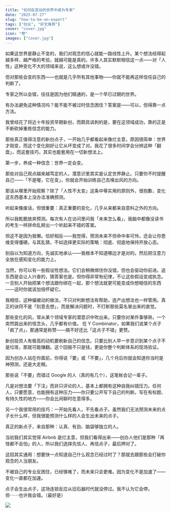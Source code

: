 ```yaml
---
title: "如何在变动的世界中成为专家"
date: "2025-07-27"
slug: "how-to-be-an-expert"
tags: ["创业", "好文推荐"]
cover: "cover.jpg"
icon: "😎"
images: ["cover.jpg"]
---
```

如果这世界是静止不变的，我们对观念的信心就能一路线性上升。某个想法经得起越多样、越严格的考验，就越可能是真的。许多人其实默默相信这一点——对「人性」这种变化不大的领域来说，这么想或许没错。



但对那些会变的东西——也就是几乎所有其他事物——你就不能再这样信任自己的判断了。



专家之所以会错，往往是因为他们精通的，是一个早已过期的世界。



有办法避免这种情况吗？能不能不被过时信念困住？答案是——可以，但得靠一点方法。



我曾经花了将近十年投资早期新创，而颇具讽刺的是，要在这领域成功，靠的正是不断砍掉重练信念的能力。



那些真正值得注意的新创点子，一开始几乎都看起来像烂主意，原因很简单：世界才刚变，而这个变化刚好让它从坏变成了对。我花了很多时间学会分辨这种「翻盘」，而这套技巧，其实也能套用在一切新想法上。



第一步，养成一种信念：世界一定会变。



那些对自己观点越来越笃定的人，潜意识里其实是认定世界静止。只要你不时提醒自己——「不是喔，它在变」，你就会开始训练自己去嗅出风的方向。



那该从哪里开始观察？除了「人性不太变」这条中等实用的原则外，很抱歉，变化这东西基本上没办法准确预测。



听起来像废话，但很重要：真正重要的变化，几乎从来都来自意料之外的方向。



所以我乾脆放弃预测。每次有人在访问里问我「未来怎么看」，我脑中都像没读书的考生一样拼命乱掰出一个听起来不错的答案。



但这不是因为我懒。恰好相反——我觉得，预测未来不但命中率可怜，还会让你思维变得僵硬。与其乱猜，不如选择更实际的策略：彻底、彻底地保持开放心态。



别自以为知道方向，先诚实地承认——我根本不知道哪边才是对的。然后把注意力全放在感知变化的能力上。



当然，你可以有一些假设性想法。它们会稍微绑住你没错，但也会驱动你前进。追东西是会让人兴奋的，猜答案也是。但你得非常有纪律，不让这些假设变成执念。
一旦别人开始把某个想法跟你绑在一起，那个想法就更可能变成你想相信的东西——这时你就该加倍怀疑它。



我相信，这种偏被动的做法，不只对判断想法有帮助，连产出想法也一样管用。真正的诀窍不是「刻意去想」，而是解决问题时，不打断那些莫名冒出来的直觉。



那些变化的风，常从某个领域专家的潜意识中吹出来。只要你对某件事够熟，一个突然跳出来的怪念头，几乎都有价值。
在 Y Combinator，如果我们说某个点子「疯了点」，那通常是称赞——搞不好还比「这点子不错」更赞。



新创投资人有极高的动机要刷新自己的信念。只要比别人早一步意识到某个点子不是垃圾，那就可能赚翻。这个回报不只是钱，更是你整个判断体系的现场验证。



因为创办人站在你面前，你得说「要」或「不要」，几个月后你就会知道你当时是神预测，还是大走眼。



那些说「不要」而错过 Google 的人（真的有几个），这笔帐会记一辈子。



凡是对想法要「下注」而非只评论的人，基本上都拥有这种自我纠错压力。任何人，只要愿意，也能拥有这种压力——你只要公开写下自己的判断。写在有标题、有持久性的地方——你会比闲聊时在意得多。



另一个我很常用的技巧：一开始先看人，不先看点子。虽然我们无法预测未来的点子长什么样，但我很能预测什么样的人会生出未来的点子。



真正的新点子，来自那种：认真、有劲、脑袋够独立的人。



当初我们其实觉得 Airbnb 是烂主意，但我们看得出来——创办人他们是那种「再怪都不会怕」的人，所以我们选择先信人、再信点子，最后押对了。



这招其实通用：想要快一点知道自己什么观念已经过时了？那就去跟那些会打破你观念的人当朋友。



不被自己的专业反困住，已经够难了，而未来只会更难。因为变化不是加速了——变化一直都在加速。



点子会生出点子，这场连锁反应从旧石器时代就没停过。我不认为它会停。
但⋯⋯也许我会错。（最好是）




![](https://prod-files-secure.s3.us-west-2.amazonaws.com/112d0858-5090-4d34-a606-b75eb8d65fd2/46476355-9cf3-4e99-9b7a-3531bc426380/1000202064.png?X-Amz-Algorithm=AWS4-HMAC-SHA256&X-Amz-Content-Sha256=UNSIGNED-PAYLOAD&X-Amz-Credential=ASIAZI2LB46624QI5DYM%2F20250917%2Fus-west-2%2Fs3%2Faws4_request&X-Amz-Date=20250917T133808Z&X-Amz-Expires=3600&X-Amz-Security-Token=IQoJb3JpZ2luX2VjEC0aCXVzLXdlc3QtMiJHMEUCIQDTt4d5on7Owed8MVHCsp3MkwV%2FCNruppQ23HRHDOJoyAIgTiE0G6W28JFc4zU3yBa3U%2BfbdAgVX%2BfbKXjHRYOqG2IqiAQIpv%2F%2F%2F%2F%2F%2F%2F%2F%2F%2FARAAGgw2Mzc0MjMxODM4MDUiDD8ocDDbF%2F5Gc3gHpyrcAxm6Vrj8Y%2B86%2BxP090i1%2FqjmuQGZW76uKGq%2B5vMschBRRdSxdCUXmWaHgVAf3xcH7CUtNMu76VKiPAz8q31QD6XU2nr2CVvA7QDJHD6TNAtviGFObulqWGRJlL1qE6hfjeGuzgEmpYRpfyoUESevOuMUTwGEiqMHlVUj6k652nXTWdxOi5auLb%2B5UR32XmmBE1YaIljO6ws8ztcD9ppyQedo3S8O8iKj8UaSH5tcsBbsdsV7VqraYE%2BpWVBnJLmbU4xurAXuzuwfwuJEjj7XPHJx9w0t1gLFbYRb7gHfawBQ7%2B7NLhGXevQJboWxDWZop46RnHe6FdiH%2FNY1VUDA%2FID6ogWNr4L8qjBlRU3AAFxuyVU%2F%2BYC9RKu8IuUQ0MEv8EMmVa9BBe7qiWvfoz%2FXmaq80vMJxTE6kya4PqrDCUEk%2BKJLBIa%2B7b43lUIwLpz74drW%2FqMGyIK2nv8X7cz92KtCfm8T3smAvMvvoTjRapqFKtJGlgsB7uTEUw1xd2xc9AY69Ld83fFDR%2BPqlEpqTr0nxsMC9ALU67e%2ByTeIQwh2b%2BrsHpqDS%2BrkXDLcoEPlhXxDYIUtwhUb7GL1Ny6DIGu0%2BltB9oJIcu%2BDuujNmfvrXrCRdShlaKp9UopJMKnVqsYGOqUBKaG7qxqTEC7%2FQkiODgtr4p%2B%2Bf3TSqYR1vVzyqEvbnzr587Q90evX3q%2B3GFdtel2Pb7ARwx96lSzFJKatvShANAcBsIu6LznwaDbgDzGg03hM8ye61CUraZJvHfNan4TG7D7tvHXMFYnVY3a%2FEYmWlQKHwISa4gcAgmhAZsiKSpNcFQK5wSng8JOpP46h20F3QAsdYRttY9yIpBsKc8vD24lAotQT&X-Amz-Signature=e856691b63f602f0f76eb4d90de2293f6277c77db6c8c40f35989077f300a0dd&X-Amz-SignedHeaders=host&x-amz-checksum-mode=ENABLED&x-id=GetObject)


